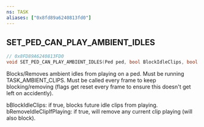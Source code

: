 ```yaml
---
ns: TASK
aliases: ["0x8fd89a6240813fd0"]
---
```

## SET_PED_CAN_PLAY_AMBIENT_IDLES

```c
// 0x8FD89A6240813FD0
void SET_PED_CAN_PLAY_AMBIENT_IDLES(Ped ped, bool BlockIdleClips, bool RemoveIdleClipIfPlaying);
```

Blocks/Removes ambient idles from playing on a ped. Must be running TASK_AMBIENT_CLIPS. Must be called every frame to keep blocking/removing (flags get reset every frame to ensure this doesn't get left on accidently).

bBlockIdleClips: if true, blocks future idle clips from playing. bRemoveIdleClipIfPlaying: if true, will remove any current clip playing (will also block).

